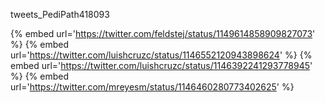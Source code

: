 tweets_PediPath418093

{% embed url='https://twitter.com/feldstej/status/1149614858909827073' %}
{% embed url='https://twitter.com/luishcruzc/status/1146552120943898624' %}
{% embed url='https://twitter.com/luishcruzc/status/1146392241293778945' %}
{% embed url='https://twitter.com/mreyesm/status/1146460280773402625' %}
